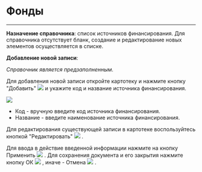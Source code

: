 ﻿# Фонды
_ _ _ _ _

**Назначение справочника**: список источников финансирования. Для справочника отсутствует бланк, создание и редактирование новых элементов осуществляется в списке.

**Добавление новой записи**:

*Справочник является предзаполненным.*

 Для добавления новой записи откройте картотеку и нажмите кнопку "Добавить"  ![](topic:Biz.НСИ.AddFiles.Btn_Add.png) и укажите код и название источника финансирования.

![](topic:.НСИ.AddFiles.Screenshot_2587.jpg)

* Код -  вручную введите код источника финансирования.
* Название - введите наименование источника финансирования.

Для редактирования существующей записи в картотеке воспользуйтесь кнопкой "Редактировать" ![](topic:.НСИ.AddFiles.Btn_Edit.png) .

Для ввода в действие введенной информации нажмите на кнопку Применить ![](topic:.НСИ.AddFiles.Btn_OK.png) . Для сохранения документа и его закрытия нажмите кнопку ОК ![](topic:.НСИ.AddFiles.Btn_Post.png)  , иначе - Отмена ![](topic:.НСИ.AddFiles.BtnCloseCancel.png) .

